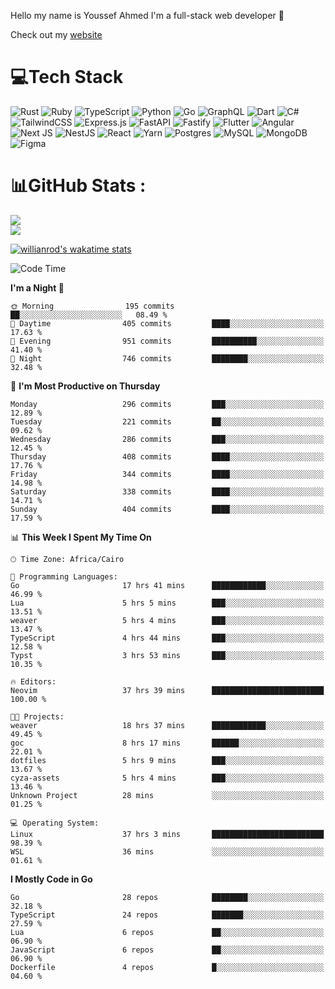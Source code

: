 Hello my name is Youssef Ahmed I'm a full-stack web developer 👋

Check out my [website](https://youssefahmed.vercel.app)
 
# 💻Tech Stack

![Rust](https://img.shields.io/badge/rust-%23000000.svg?style=for-the-badge&logo=rust&logoColor=white) ![Ruby](https://img.shields.io/badge/ruby-%23CC342D.svg?style=for-the-badge&logo=ruby&logoColor=white) ![TypeScript](https://img.shields.io/badge/typescript-%23007ACC.svg?style=for-the-badge&logo=typescript&logoColor=white) ![Python](https://img.shields.io/badge/python-3670A0?style=for-the-badge&logo=python&logoColor=ffdd54) ![Go](https://img.shields.io/badge/go-%2300ADD8.svg?style=for-the-badge&logo=go&logoColor=white) ![GraphQL](https://img.shields.io/badge/-GraphQL-E10098?style=for-the-badge&logo=graphql&logoColor=white) ![Dart](https://img.shields.io/badge/dart-%230175C2.svg?style=for-the-badge&logo=dart&logoColor=white) ![C#](https://img.shields.io/badge/c%23-%23239120.svg?style=for-the-badge&logo=c-sharp&logoColor=white) ![TailwindCSS](https://img.shields.io/badge/tailwindcss-%2338B2AC.svg?style=for-the-badge&logo=tailwind-css&logoColor=white) ![Express.js](https://img.shields.io/badge/express.js-%23404d59.svg?style=for-the-badge&logo=express&logoColor=%2361DAFB) ![FastAPI](https://img.shields.io/badge/FastAPI-005571?style=for-the-badge&logo=fastapi) ![Fastify](https://img.shields.io/badge/fastify-%23000000.svg?style=for-the-badge&logo=fastify&logoColor=white) ![Flutter](https://img.shields.io/badge/Flutter-%2302569B.svg?style=for-the-badge&logo=Flutter&logoColor=white) ![Angular](https://img.shields.io/badge/angular-%23DD0031.svg?style=for-the-badge&logo=angular&logoColor=white) ![Next JS](https://img.shields.io/badge/Next-black?style=for-the-badge&logo=next.js&logoColor=white) ![NestJS](https://img.shields.io/badge/nestjs-%23E0234E.svg?style=for-the-badge&logo=nestjs&logoColor=white) ![React](https://img.shields.io/badge/react-%2320232a.svg?style=for-the-badge&logo=react&logoColor=%2361DAFB) ![Yarn](https://img.shields.io/badge/yarn-%232C8EBB.svg?style=for-the-badge&logo=yarn&logoColor=white) ![Postgres](https://img.shields.io/badge/postgres-%23316192.svg?style=for-the-badge&logo=postgresql&logoColor=white) ![MySQL](https://img.shields.io/badge/mysql-%2300f.svg?style=for-the-badge&logo=mysql&logoColor=white) ![MongoDB](https://img.shields.io/badge/MongoDB-%234ea94b.svg?style=for-the-badge&logo=mongodb&logoColor=white)     ![Figma](https://img.shields.io/badge/figma-%23F24E1E.svg?style=for-the-badge&logo=figma&logoColor=white)

# 📊GitHub Stats :

![](https://github-readme-stats.vercel.app/api?username=joetifa2003&theme=tokyonight&hide_border=false&include_all_commits=false&count_private=false)<br/>
![](https://github-readme-streak-stats.herokuapp.com/?user=joetifa2003&theme=tokyonight&hide_border=false)<br/>

[![willianrod's wakatime stats](https://github-readme-stats.vercel.app/api/wakatime?username=joetifa2003&layout=compact)](https://github.com/anuraghazra/github-readme-stats)
<!--START_SECTION:waka-->
![Code Time](http://img.shields.io/badge/Code%20Time-3%2C944%20hrs%2023%20mins-blue)

**I'm a Night 🦉** 

```text
🌞 Morning                195 commits         ██░░░░░░░░░░░░░░░░░░░░░░░   08.49 % 
🌆 Daytime                405 commits         ████░░░░░░░░░░░░░░░░░░░░░   17.63 % 
🌃 Evening                951 commits         ██████████░░░░░░░░░░░░░░░   41.40 % 
🌙 Night                  746 commits         ████████░░░░░░░░░░░░░░░░░   32.48 % 
```
📅 **I'm Most Productive on Thursday** 

```text
Monday                   296 commits         ███░░░░░░░░░░░░░░░░░░░░░░   12.89 % 
Tuesday                  221 commits         ██░░░░░░░░░░░░░░░░░░░░░░░   09.62 % 
Wednesday                286 commits         ███░░░░░░░░░░░░░░░░░░░░░░   12.45 % 
Thursday                 408 commits         ████░░░░░░░░░░░░░░░░░░░░░   17.76 % 
Friday                   344 commits         ████░░░░░░░░░░░░░░░░░░░░░   14.98 % 
Saturday                 338 commits         ████░░░░░░░░░░░░░░░░░░░░░   14.71 % 
Sunday                   404 commits         ████░░░░░░░░░░░░░░░░░░░░░   17.59 % 
```


📊 **This Week I Spent My Time On** 

```text
🕑︎ Time Zone: Africa/Cairo

💬 Programming Languages: 
Go                       17 hrs 41 mins      ████████████░░░░░░░░░░░░░   46.99 % 
Lua                      5 hrs 5 mins        ███░░░░░░░░░░░░░░░░░░░░░░   13.51 % 
weaver                   5 hrs 4 mins        ███░░░░░░░░░░░░░░░░░░░░░░   13.47 % 
TypeScript               4 hrs 44 mins       ███░░░░░░░░░░░░░░░░░░░░░░   12.58 % 
Typst                    3 hrs 53 mins       ███░░░░░░░░░░░░░░░░░░░░░░   10.35 % 

🔥 Editors: 
Neovim                   37 hrs 39 mins      █████████████████████████   100.00 % 

🐱‍💻 Projects: 
weaver                   18 hrs 37 mins      ████████████░░░░░░░░░░░░░   49.45 % 
goc                      8 hrs 17 mins       ██████░░░░░░░░░░░░░░░░░░░   22.01 % 
dotfiles                 5 hrs 9 mins        ███░░░░░░░░░░░░░░░░░░░░░░   13.67 % 
cyza-assets              5 hrs 4 mins        ███░░░░░░░░░░░░░░░░░░░░░░   13.46 % 
Unknown Project          28 mins             ░░░░░░░░░░░░░░░░░░░░░░░░░   01.25 % 

💻 Operating System: 
Linux                    37 hrs 3 mins       █████████████████████████   98.39 % 
WSL                      36 mins             ░░░░░░░░░░░░░░░░░░░░░░░░░   01.61 % 
```

**I Mostly Code in Go** 

```text
Go                       28 repos            ████████░░░░░░░░░░░░░░░░░   32.18 % 
TypeScript               24 repos            ███████░░░░░░░░░░░░░░░░░░   27.59 % 
Lua                      6 repos             ██░░░░░░░░░░░░░░░░░░░░░░░   06.90 % 
JavaScript               6 repos             ██░░░░░░░░░░░░░░░░░░░░░░░   06.90 % 
Dockerfile               4 repos             █░░░░░░░░░░░░░░░░░░░░░░░░   04.60 % 
```




<!--END_SECTION:waka-->
